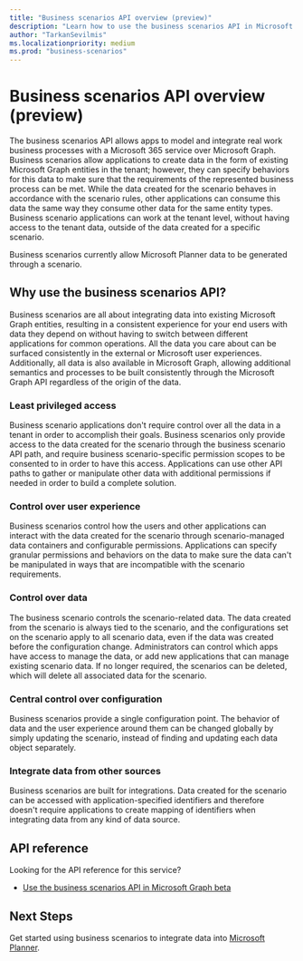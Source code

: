 ```yaml
---
title: "Business scenarios API overview (preview)"
description: "Learn how to use the business scenarios API in Microsoft Graph to integrate data into Microsoft Graph entities."
author: "TarkanSevilmis"
ms.localizationpriority: medium
ms.prod: "business-scenarios"
---
```


# Business scenarios API overview (preview)

The business scenarios API allows apps to model and integrate real work business processes with a Microsoft 365 service over Microsoft Graph. Business scenarios allow applications to create data in the form of existing Microsoft Graph entities in the tenant; however, they can specify behaviors for this data to make sure that the requirements of the represented business process can be met. While the data created for the scenario behaves in accordance with the scenario rules, other applications can consume this data the same way they consume other data for the same entity types. Business scenario applications can work at the tenant level, without having access to the tenant data, outside of the data created for a specific scenario.

Business scenarios currently allow Microsoft Planner data to be generated through a scenario.

## Why use the business scenarios API?

Business scenarios are all about integrating data into existing Microsoft Graph entities, resulting in a consistent experience for your end users with data they depend on without having to switch between different applications for common operations. All the data you care about can be surfaced consistently in the external or Microsoft user experiences. Additionally, all data is also available in Microsoft Graph, allowing additional semantics and processes to be built consistently through the Microsoft Graph API regardless of the origin of the data.

### Least privileged access

Business scenario applications don't require control over all the data in a tenant in order to accomplish their goals. Business scenarios only provide access to the data created for the scenario through the business scenario API path, and require business scenario-specific permission scopes to be consented to in order to have this access. Applications can use other API paths to gather or manipulate other data with additional permissions if needed in order to build a complete solution.

### Control over user experience

Business scenarios control how the users and other applications can interact with the data created for the scenario through scenario-managed data containers and configurable permissions. Applications can specify granular permissions and behaviors on the data to make sure the data can't be manipulated in ways that are incompatible with the scenario requirements.

### Control over data

The business scenario controls the scenario-related data. The data created from the scenario is always tied to the scenario, and the configurations set on the scenario apply to all scenario data, even if the data was created before the configuration change. Administrators can control which apps have access to manage the data, or add new applications that can manage existing scenario data. If no longer required, the scenarios can be deleted, which will delete all associated data for the scenario.

### Central control over configuration

Business scenarios provide a single configuration point. The behavior of data and the user experience around them can be changed globally by simply updating the scenario, instead of finding and updating each data object separately.

### Integrate data from other sources

Business scenarios are built for integrations. Data created for the scenario can be accessed with application-specified identifiers and therefore doesn't require applications to create mapping of identifiers when integrating data from any kind of data source.

## API reference

Looking for the API reference for this service?

* [Use the business scenarios API in Microsoft Graph beta](/graph/api/resources/businessscenario-overview)

## Next Steps

Get started using business scenarios to integrate data into [Microsoft Planner](/graph/api/resources/businessscenario-planner-overview).
